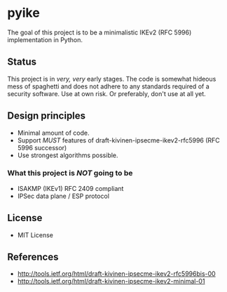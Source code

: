 pyike
=====

The goal of this project is to be a minimalistic IKEv2 (RFC 5996) implementation in Python. 

## Status
This project is in *very, very* early stages. The code is somewhat hideous mess of spaghetti and does not
adhere to any standards required of a security software. Use at own risk. Or preferably, don't use at all yet.

## Design principles
- Minimal amount of code.
- Support *MUST* features of draft-kivinen-ipsecme-ikev2-rfc5996 (RFC 5996
  successor)
- Use strongest algorithms possible.

### What this project is *NOT* going to be
- ISAKMP (IKEv1) RFC 2409 compliant
- IPSec data plane / ESP protocol

## License
* MIT License

## References
* http://tools.ietf.org/html/draft-kivinen-ipsecme-ikev2-rfc5996bis-00
* http://tools.ietf.org/html/draft-kivinen-ipsecme-ikev2-minimal-01
